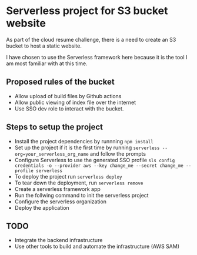 # Serverless project for S3 bucket website

As part of the cloud resume challenge, there is a need to create an S3 bucket to host a static website.

I have chosen to use the Serverless framework here because it is the tool I am most familiar with at this time.

## Proposed rules of the bucket

- Allow upload of build files by Github actions
- Allow public viewing of index file over the internet
- Use SSO dev role to interact with the bucket.

## Steps to setup the project

- Install the project dependencies by runnning `npm install`
- Set up the project if it is the first time by running `serverless --org=your_serverless_org_name` and follow the prompts
- Configure Serverless to use the generated SSO profile `sls config credentials -o --provider aws --key change_me --secret change_me --profile serverless`
- To deploy the project run `serverless deploy`
- To tear down the deployment, run `serverless remove`
- Create a serverless framework app
- Run the follwing command to init the serverless project
- Configure the serverless organization
- Deploy the application

## TODO

- Integrate the backend infrastructure
- Use other tools to build and automate the infrastructure (AWS SAM)
